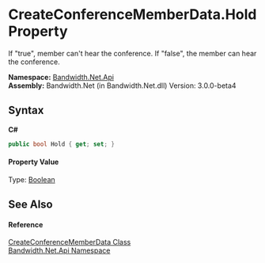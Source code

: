 ﻿# CreateConferenceMemberData.Hold Property 
 

If "true", member can't hear the conference. If "false", the member can hear the conference.

**Namespace:**&nbsp;<a href ="N_Bandwidth_Net_Api.md">Bandwidth.Net.Api</a><br />**Assembly:**&nbsp;Bandwidth.Net (in Bandwidth.Net.dll) Version: 3.0.0-beta4

## Syntax

**C#**<br />
``` C#
public bool Hold { get; set; }
```


#### Property Value
Type: <a href="http://msdn2.microsoft.com/en-us/library/a28wyd50" target="_blank">Boolean</a>

## See Also


#### Reference
<a href ="T_Bandwidth_Net_Api_CreateConferenceMemberData.md">CreateConferenceMemberData Class</a><br /><a href ="N_Bandwidth_Net_Api.md">Bandwidth.Net.Api Namespace</a><br />